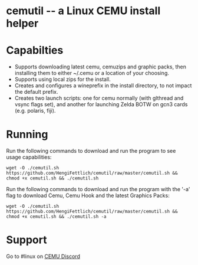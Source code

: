 cemutil -- a Linux CEMU install helper
===============================================================

Capabilties
===============================================================
 - Supports downloading latest cemu, cemuzips and graphic packs, then installing them to either ~/.cemu or a location of your choosing.
 - Supports using local zips for the install.
 - Creates and configures a wineprefix in the install directory, to not impact the default prefix.
 - Creates two launch scripts: one for cemu normally (with glthread and vsync flags set), and another for launching Zelda BOTW on gcn3 cards (e.g. polaris, fiji).

Running
===============================================================
Run the following commands to download and run the program to see usage capabilities:
```
wget -O ./cemutil.sh https://github.com/HengiFettlich/cemutil/raw/master/cemutil.sh && chmod +x cemutil.sh && ./cemutil.sh
```

Run the following commands to download and run the program with the '-a' flag to download Cemu, Cemu Hook and the latest Graphics Packs:
```
wget -O ./cemutil.sh https://github.com/HengiFettlich/cemutil/raw/master/cemutil.sh && chmod +x cemutil.sh && ./cemutil.sh -a
```

Support
===============================================================
Go to #linux on [CEMU Discord](https://discord.gg/5psYsup)
